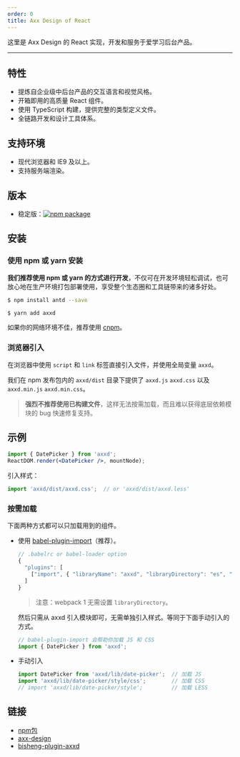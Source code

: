 ```yaml
---
order: 0
title: Axx Design of React
---
```


这里是 Axx Design 的 React 实现，开发和服务于爱学习后台产品。


<style>
.pic-plus > * {
  display: inline-block !important;
  vertical-align: middle;
}
.pic-plus span {
  font-size: 30px;
  color: #aaa;
  margin: 0 20px;
}
</style>

---

## 特性

- 提炼自企业级中后台产品的交互语言和视觉风格。
- 开箱即用的高质量 React 组件。
- 使用 TypeScript 构建，提供完整的类型定义文件。
- 全链路开发和设计工具体系。

## 支持环境

* 现代浏览器和 IE9 及以上。
* 支持服务端渲染。


## 版本

- 稳定版：[![npm package](https://img.shields.io/npm/v/axxd.svg?style=flat-square)](https://www.npmjs.com/package/axxd)



## 安装

### 使用 npm 或 yarn 安装

**我们推荐使用 npm 或 yarn 的方式进行开发**，不仅可在开发环境轻松调试，也可放心地在生产环境打包部署使用，享受整个生态圈和工具链带来的诸多好处。

```bash
$ npm install antd --save
```

```bash
$ yarn add axxd
```

如果你的网络环境不佳，推荐使用 [cnpm](https://github.com/cnpm/cnpm)。

### 浏览器引入

在浏览器中使用 `script` 和 `link` 标签直接引入文件，并使用全局变量 `axxd`。

我们在 npm 发布包内的 `axxd/dist` 目录下提供了 `axxd.js` `axxd.css` 以及 `axxd.min.js` `axxd.min.css`。

> **强烈不推荐使用已构建文件**，这样无法按需加载，而且难以获得底层依赖模块的 bug 快速修复支持。


## 示例

```jsx
import { DatePicker } from 'axxd';
ReactDOM.render(<DatePicker />, mountNode);
```

引入样式：

```jsx
import 'axxd/dist/axxd.css';  // or 'axxd/dist/axxd.less'
```

### 按需加载

下面两种方式都可以只加载用到的组件。

- 使用 [babel-plugin-import](https://github.com/ant-design/babel-plugin-import)（推荐）。

   ```js
   // .babelrc or babel-loader option
   {
     "plugins": [
       ["import", { "libraryName": "axxd", "libraryDirectory": "es", "style": "css" }] // `style: true` 会加载 less 文件
     ]
   }
   ```

   > 注意：webpack 1 无需设置 `libraryDirectory`。

   然后只需从 axxd 引入模块即可，无需单独引入样式。等同于下面手动引入的方式。

   ```jsx
   // babel-plugin-import 会帮助你加载 JS 和 CSS
   import { DatePicker } from 'axxd';
   ```

- 手动引入

   ```jsx
   import DatePicker from 'axxd/lib/date-picker';  // 加载 JS
   import 'axxd/lib/date-picker/style/css';        // 加载 CSS
   // import 'axxd/lib/date-picker/style';         // 加载 LESS
   ```

## 链接

- [npm包](https://www.npmjs.com/settings/gaosi-fe/packages)
- [axx-design](https://github.com/gaosife/axx-design)
- [bisheng-plugin-axxd](https://github.com/gaosife/bisheng-plugin-axxd)

